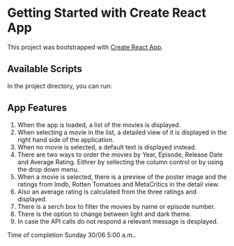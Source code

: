 # Getting Started with Create React App

This project was bootstrapped with [Create React App](https://github.com/facebook/create-react-app).

## Available Scripts

In the project directory, you can run:

## App Features

1. When the app is loaded, a list of the movies is displayed.
2. When selecting a movie in the list, a detailed view of it is displayed in the right hand side of the application.
3. When no movie is selected, a default text is displayed instead.
4. There are two ways to order the movies by Year, Episode, Release Date and Average Rating. Eithrer by sellecting the column control or by using the drop down menu.
5. When a movie is selected, there is a preview of the poster image and the ratings from Imdb, Rotten Tomatoes and MetaCritics in the detail view.
6. Also an average rating is calculated from the three ratings and displayed.
7. There is a serch box to filter the movies by name or episode number.
8. There is the option to change between light and dark theme.
9. In case the API calls do not respond a relevant message is desplayed.

Time of completion Sunday 30/06 5:00 a.m..
